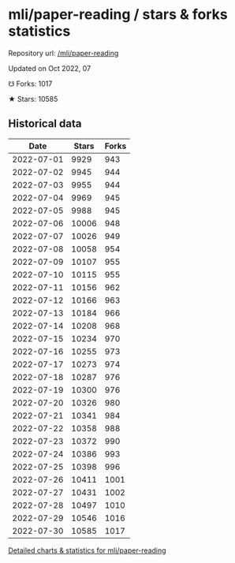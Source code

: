 # mli/paper-reading / stars & forks statistics

Repository url: [/mli/paper-reading](https://github.com/mli/paper-reading)

Updated on Oct 2022, 07

☋ Forks: 1017

★ Stars: 10585

## Historical data
| Date | Stars | Forks |
|------|-------|-------|
| 2022-07-01 | 9929 | 943 | 
| 2022-07-02 | 9945 | 944 | 
| 2022-07-03 | 9955 | 944 | 
| 2022-07-04 | 9969 | 945 | 
| 2022-07-05 | 9988 | 945 | 
| 2022-07-06 | 10006 | 948 | 
| 2022-07-07 | 10026 | 949 | 
| 2022-07-08 | 10058 | 954 | 
| 2022-07-09 | 10107 | 955 | 
| 2022-07-10 | 10115 | 955 | 
| 2022-07-11 | 10156 | 962 | 
| 2022-07-12 | 10166 | 963 | 
| 2022-07-13 | 10184 | 966 | 
| 2022-07-14 | 10208 | 968 | 
| 2022-07-15 | 10234 | 970 | 
| 2022-07-16 | 10255 | 973 | 
| 2022-07-17 | 10273 | 974 | 
| 2022-07-18 | 10287 | 976 | 
| 2022-07-19 | 10300 | 976 | 
| 2022-07-20 | 10326 | 980 | 
| 2022-07-21 | 10341 | 984 | 
| 2022-07-22 | 10358 | 988 | 
| 2022-07-23 | 10372 | 990 | 
| 2022-07-24 | 10386 | 993 | 
| 2022-07-25 | 10398 | 996 | 
| 2022-07-26 | 10411 | 1001 | 
| 2022-07-27 | 10431 | 1002 | 
| 2022-07-28 | 10497 | 1010 | 
| 2022-07-29 | 10546 | 1016 | 
| 2022-07-30 | 10585 | 1017 | 


[Detailed charts & statistics for mli/paper-reading](https://reviewgithub.com/rep/mli/paper-reading)
